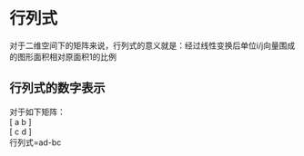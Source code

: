 # 行列式
对于二维空间下的矩阵来说，行列式的意义就是：经过线性变换后单位i/j向量围成的图形面积相对原面积1的比例  
## 行列式的数字表示
对于如下矩阵：  
[  a   b   ]   
[  c   d   ]   
行列式=ad-bc  
